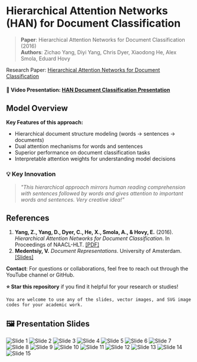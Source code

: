 # Hierarchical Attention Networks (HAN) for Document Classification

> **Paper**: Hierarchical Attention Networks for Document Classification (2016)  
> **Authors**: Zichao Yang, Diyi Yang, Chris Dyer, Xiaodong He, Alex Smola, Eduard Hovy

Research Paper: [Hierarchical Attention Networks for Document Classification](https://www.cs.cmu.edu/~hovy/papers/16HLT-hierarchical-attention-networks.pdf)

#### 🎥 Video Presentation: [HAN Document Classification Presentation](https://www.youtube.com/watch?v=JfgFRSjEucE&t=43s&ab_channel=PamuduRanasinghe)

## Model Overview
**Key Features of this approach:**
- Hierarchical document structure modeling (words → sentences → documents)
- Dual attention mechanisms for words and sentences
- Superior performance on document classification tasks
- Interpretable attention weights for understanding model decisions

### 💡 Key Innovation

> *"This hierarchical approach mirrors human reading comprehension with sentences followed by words and gives attention to important words and sentences. Very creative idea!"*

## References

1. **Yang, Z., Yang, D., Dyer, C., He, X., Smola, A., & Hovy, E.** (2016). *Hierarchical Attention Networks for Document Classification*. In Proceedings of NAACL-HLT. [[PDF]](https://www.cs.cmu.edu/~hovy/papers/16HLT-hierarchical-attention-networks.pdf)
2. **Medentsiy, V.** *Document Representations*. University of Amsterdam. [[Slides]](https://cl-illc.github.io/semantics/resources/slides/DocumentRepresentations.pdf)

**Contact**: For questions or collaborations, feel free to reach out through the YouTube channel or GitHub.

**⭐ Star this repository** if you find it helpful for your research or studies!

`You are welcome to use any of the slides, vector images, and SVG image codes for your academic work.`

## 🖼️ Presentation Slides
![Slide 1](presentation_slides/slide1.png)
![Slide 2](presentation_slides/slide2.png)
![Slide 3](presentation_slides/slide3.png)
![Slide 4](presentation_slides/slide4.png)
![Slide 5](presentation_slides/slide5.png)
![Slide 6](presentation_slides/slide6.png)
![Slide 7](presentation_slides/slide7.png)
![Slide 8](presentation_slides/slide8.png)
![Slide 9](presentation_slides/slide9.png)
![Slide 10](presentation_slides/slide10.png)
![Slide 11](presentation_slides/slide11.png)
![Slide 12](presentation_slides/slide12.png)
![Slide 13](presentation_slides/slide13.png)
![Slide 14](presentation_slides/slide14.png)
![Slide 15](presentation_slides/slide15.png)